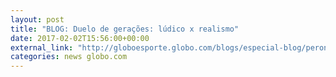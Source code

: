 ```yaml
---
layout: post
title: "BLOG: Duelo de gerações: lúdico x realismo"
date: 2017-02-02T15:56:00+00:00
external_link: "http://globoesporte.globo.com/blogs/especial-blog/peron-na-arquibancada/post/duelo-de-geracoes-ludico-x-realismo.html"
categories: news globo.com
---
```

